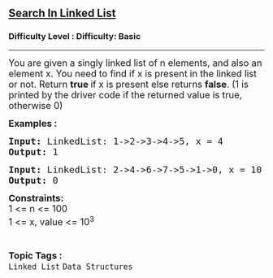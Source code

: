 <h2><a href="https://www.geeksforgeeks.org/problems/search-in-linked-list/1?page=6&category=Linked%20List&sortBy=submissions">Search In Linked List</a></h2><h3>Difficulty Level : Difficulty: Basic</h3><hr><div class="problems_problem_content__Xm_eO"><p><span style="font-size: 18px;">You are given a singly linked list of n elements, and also an element x. You need to find if x is present in the linked list or not. R</span><span style="font-size: 18px;">eturn </span><strong style="font-size: 18px;">true&nbsp;</strong><span style="font-size: 18px;">if x is present else returns&nbsp;</span><strong style="font-size: 18px;">false</strong><span style="font-size: 18px;">. (1 is printed by the driver code if the returned value is true, otherwise 0)</span></p>
<p><span style="font-size: 18px;"><strong>Examples :</strong></span></p>
<pre><span style="font-size: 18px;"><strong>Input: </strong>LinkedList: 1-&gt;2-&gt;3-&gt;4-&gt;5, x = 4
<strong>Output: </strong>1</span>
</pre>
<pre><span style="font-size: 18px;"><strong>Input: </strong>LinkedList: 2-&gt;4-&gt;6-&gt;7-&gt;5-&gt;1-&gt;0, x = 10
<strong>Output: </strong>0</span>
</pre>
<p><span style="font-size: 18px;"><strong>Constraints:</strong><br>1 &lt;= n &lt;= 100<br>1 &lt;= x, value &lt;= 10<sup>3</sup></span></p></div><br><p><span style=font-size:18px><strong>Topic Tags : </strong><br><code>Linked List</code>&nbsp;<code>Data Structures</code>&nbsp;